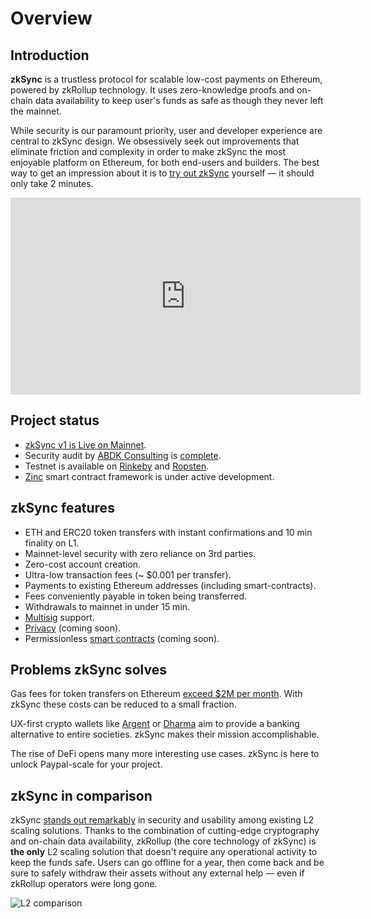# Overview

## Introduction

**zkSync** is a trustless protocol for scalable low-cost payments on Ethereum, powered by zkRollup technology. It uses zero-knowledge proofs and on-chain data availability to keep user's funds as safe as though they never left the mainnet.

While security is our paramount priority, user and developer experience are central to zkSync design. We obsessively seek out improvements that eliminate friction and complexity in order to make zkSync the most enjoyable platform on Ethereum, for both end-users and builders. The best way to get an impression about it is to [try out zkSync](https://testnet.zksync.io) yourself — it should only take 2 minutes.

<iframe width="560" height="315" src="https://www.youtube.com/embed/el-9YYGN1nw" frameborder="0" allow="accelerometer; autoplay; encrypted-media; gyroscope; picture-in-picture" allowfullscreen></iframe>

## Project status

- [zkSync v1 is Live on Mainnet](https://medium.com/matter-labs/zksync-is-live-bringing-trustless-scalable-payments-to-ethereum-9c634b3e6823).
- Security audit by [ABDK Consulting](https://www.abdk.consulting/) is [complete](/zksync-1.0-audit.pdf).
- Testnet is available on [Rinkeby](https://rinkeby.zksync.io) and [Ropsten](https://ropsten.zksync.io).
- [Zinc](https://github.com/matter-labs/zinc) smart contract framework is under active development.

## zkSync features

- ETH and ERC20 token transfers with instant confirmations and 10 min finality on L1.
- Mainnet-level security with zero reliance on 3rd parties.
- Zero-cost account creation.
- Ultra-low transaction fees (~ $0.001 per transfer).
- Payments to existing Ethereum addresses (including smart-contracts).
- Fees conveniently payable in token being transferred.
- Withdrawals to mainnet in under 15 min.
- [Multisig](https://tlu.tarilabs.com/cryptography/musig-schnorr-sig-scheme/The_MuSig_Schnorr_Signature_Scheme.html) support.
- [Privacy](/faq/privacy.html) (coming soon).
- Permissionless [smart contracts](/faq/sc.html) (coming soon).

## Problems zkSync solves

Gas fees for token transfers on Ethereum [exceed $2M per month](https://ethgasstation.info/). With zkSync these costs can be reduced to a small fraction.

UX-first crypto wallets like [Argent](https://www.argent.xyz/) or [Dharma](https://www.dharma.io/) aim to provide a banking alternative to entire societies. zkSync makes their mission accomplishable.

The rise of DeFi opens many more interesting use cases. zkSync is here to unlock Paypal-scale for your project.

## zkSync in comparison

zkSync [stands out remarkably](https://medium.com/matter-labs/evaluating-ethereum-l2-scaling-solutions-a-comparison-framework-b6b2f410f955) in security and usability among existing L2 scaling solutions. Thanks to the combination of cutting-edge cryptography and on-chain data availability, zkRollup (the core technology of zkSync) is **the only** L2 scaling solution that doesn't require any operational activity to keep the funds safe. Users can go offline for a year, then come back and be sure to safely withdraw their assets without any external help — even if zkRollup operators were long gone.

![L2 comparison](/chart3.png)

<!-- ![L2 comparison](https://miro.medium.com/max/1400/1*Q1IOxqm-nkr6JWz6kJpt5w.png) -->
<!-- <iframe width="100%" height="950px" frameBorder="0" src="https://docs.google.com/spreadsheets/d/e/2PACX-1vQfpVcOEMWfdrhsK1jRYaPIeeYqaFzanFkMkg6pYjR17KCG4R4X54sGpmTFrNjxwoOap8SiHwq4GCmK/pubhtml?gid=0&amp;single=true&amp;widget=true&amp;headers=false"></iframe> -->

